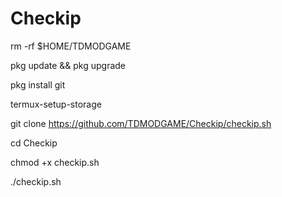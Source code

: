 # Checkip
rm -rf $HOME/TDMODGAME

pkg update && pkg upgrade

pkg install git

termux-setup-storage

git clone https://github.com/TDMODGAME/Checkip/checkip.sh

cd Checkip

chmod +x checkip.sh

./checkip.sh
